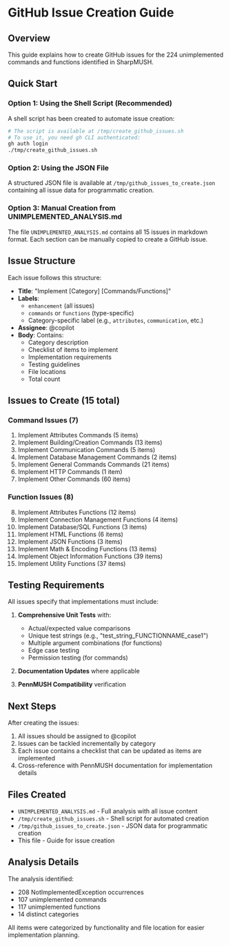 # GitHub Issue Creation Guide

## Overview
This guide explains how to create GitHub issues for the 224 unimplemented commands and functions identified in SharpMUSH.

## Quick Start

### Option 1: Using the Shell Script (Recommended)
A shell script has been created to automate issue creation:

```bash
# The script is available at /tmp/create_github_issues.sh
# To use it, you need gh CLI authenticated:
gh auth login
./tmp/create_github_issues.sh
```

### Option 2: Using the JSON File
A structured JSON file is available at `/tmp/github_issues_to_create.json` containing all issue data for programmatic creation.

### Option 3: Manual Creation from UNIMPLEMENTED_ANALYSIS.md
The file `UNIMPLEMENTED_ANALYSIS.md` contains all 15 issues in markdown format. Each section can be manually copied to create a GitHub issue.

## Issue Structure

Each issue follows this structure:

- **Title**: "Implement [Category] [Commands/Functions]"
- **Labels**: 
  - `enhancement` (all issues)
  - `commands` or `functions` (type-specific)
  - Category-specific label (e.g., `attributes`, `communication`, etc.)
- **Assignee**: @copilot
- **Body**: Contains:
  - Category description
  - Checklist of items to implement
  - Implementation requirements
  - Testing guidelines
  - File locations
  - Total count

## Issues to Create (15 total)

### Command Issues (7)
1. Implement Attributes Commands (5 items)
2. Implement Building/Creation Commands (13 items)
3. Implement Communication Commands (5 items)
4. Implement Database Management Commands (2 items)
5. Implement General Commands Commands (21 items)
6. Implement HTTP Commands (1 item)
7. Implement Other Commands (60 items)

### Function Issues (8)
8. Implement Attributes Functions (12 items)
9. Implement Connection Management Functions (4 items)
10. Implement Database/SQL Functions (3 items)
11. Implement HTML Functions (6 items)
12. Implement JSON Functions (3 items)
13. Implement Math & Encoding Functions (13 items)
14. Implement Object Information Functions (39 items)
15. Implement Utility Functions (37 items)

## Testing Requirements

All issues specify that implementations must include:

1. **Comprehensive Unit Tests** with:
   - Actual/expected value comparisons
   - Unique test strings (e.g., "test_string_FUNCTIONNAME_case1")
   - Multiple argument combinations (for functions)
   - Edge case testing
   - Permission testing (for commands)

2. **Documentation Updates** where applicable

3. **PennMUSH Compatibility** verification

## Next Steps

After creating the issues:

1. All issues should be assigned to @copilot
2. Issues can be tackled incrementally by category
3. Each issue contains a checklist that can be updated as items are implemented
4. Cross-reference with PennMUSH documentation for implementation details

## Files Created

- `UNIMPLEMENTED_ANALYSIS.md` - Full analysis with all issue content
- `/tmp/create_github_issues.sh` - Shell script for automated creation
- `/tmp/github_issues_to_create.json` - JSON data for programmatic creation
- This file - Guide for issue creation

## Analysis Details

The analysis identified:
- 208 NotImplementedException occurrences
- 107 unimplemented commands
- 117 unimplemented functions
- 14 distinct categories

All items were categorized by functionality and file location for easier implementation planning.
